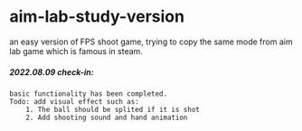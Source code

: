 # aim-lab-study-version

  an easy version of FPS shoot game, trying to copy the same mode from aim lab game which is famous in steam.

  ##### 2022.08.09 check-in:
  	basic functionality has been completed.
	Todo: add visual effect such as:
		1. The ball should be splited if it is shot
		2. Add shooting sound and hand animation
